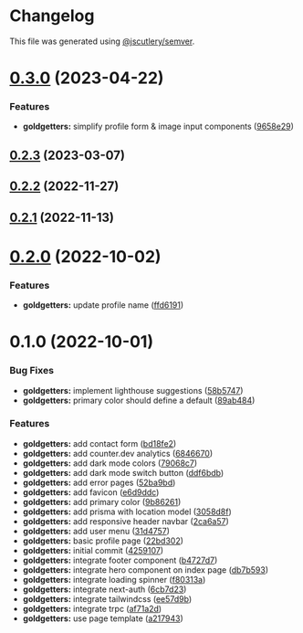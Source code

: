 # Changelog

This file was generated using [@jscutlery/semver](https://github.com/jscutlery/semver).

# [0.3.0](https://github.com/robinpellegrims/pellegrims/compare/goldgetters-0.2.3...goldgetters-0.3.0) (2023-04-22)

### Features

- **goldgetters:** simplify profile form & image input components ([9658e29](https://github.com/robinpellegrims/pellegrims/commit/9658e295e78f411a0a156505585ae7ba09a48696))

## [0.2.3](https://github.com/robinpellegrims/pellegrims/compare/goldgetters-0.2.2...goldgetters-0.2.3) (2023-03-07)

## [0.2.2](https://github.com/robinpellegrims/pellegrims/compare/goldgetters-0.2.1...goldgetters-0.2.2) (2022-11-27)

## [0.2.1](https://github.com/robinpellegrims/pellegrims/compare/goldgetters-0.2.0...goldgetters-0.2.1) (2022-11-13)

# [0.2.0](https://github.com/robinpellegrims/pellegrims/compare/goldgetters-0.1.0...goldgetters-0.2.0) (2022-10-02)

### Features

- **goldgetters:** update profile name ([ffd6191](https://github.com/robinpellegrims/pellegrims/commit/ffd6191d33aeff3d4931f266e01709a35a9186a1))

# 0.1.0 (2022-10-01)

### Bug Fixes

- **goldgetters:** implement lighthouse suggestions ([58b5747](https://github.com/robinpellegrims/pellegrims/commit/58b574716318c25989a094e8b5af54203b672643))
- **goldgetters:** primary color should define a default ([89ab484](https://github.com/robinpellegrims/pellegrims/commit/89ab484cb4ede91a05051d953276a1da9a9737c1))

### Features

- **goldgetters:** add contact form ([bd18fe2](https://github.com/robinpellegrims/pellegrims/commit/bd18fe2b11cdd4701cc7e8d60083f6ec70bce656))
- **goldgetters:** add counter.dev analytics ([6846670](https://github.com/robinpellegrims/pellegrims/commit/684667011383a7fce36a9ce2154c94976c58d6a6))
- **goldgetters:** add dark mode colors ([79068c7](https://github.com/robinpellegrims/pellegrims/commit/79068c7388441be14a36b400be9d5deeb6d14414))
- **goldgetters:** add dark mode switch button ([ddf6bdb](https://github.com/robinpellegrims/pellegrims/commit/ddf6bdb13de4bb6957475bcb23da087162eaa74b))
- **goldgetters:** add error pages ([52ba9bd](https://github.com/robinpellegrims/pellegrims/commit/52ba9bd8bd421d1b85f92421746e92bfa2106351))
- **goldgetters:** add favicon ([e6d9ddc](https://github.com/robinpellegrims/pellegrims/commit/e6d9ddc7508c5d98516fab8caaebf836bddd1b53))
- **goldgetters:** add primary color ([9b86261](https://github.com/robinpellegrims/pellegrims/commit/9b86261f9853bc74cd342378db8a2d4dd09d45dc))
- **goldgetters:** add prisma with location model ([3058d8f](https://github.com/robinpellegrims/pellegrims/commit/3058d8f7df7e96193b09d80c2b38b5f5774942da))
- **goldgetters:** add responsive header navbar ([2ca6a57](https://github.com/robinpellegrims/pellegrims/commit/2ca6a5727647e471a7372cd645c4d3a69619ebe2))
- **goldgetters:** add user menu ([31d4757](https://github.com/robinpellegrims/pellegrims/commit/31d4757c3370b42df4d92aae63c15f15249aad6b))
- **goldgetters:** basic profile page ([22bd302](https://github.com/robinpellegrims/pellegrims/commit/22bd302bf5ed42017f341244ff4f9b104d4b9f64))
- **goldgetters:** initial commit ([4259107](https://github.com/robinpellegrims/pellegrims/commit/42591079e3f1236cbd306132ccf8954393d642df))
- **goldgetters:** integrate footer component ([b4727d7](https://github.com/robinpellegrims/pellegrims/commit/b4727d7ef8ba5919be69a73c36e146b486428f6e))
- **goldgetters:** integrate hero component on index page ([db7b593](https://github.com/robinpellegrims/pellegrims/commit/db7b593190dce5d2841367578de98b0f4a758236))
- **goldgetters:** integrate loading spinner ([f80313a](https://github.com/robinpellegrims/pellegrims/commit/f80313a92cfff22f9866528c2a9317e854fd18f4))
- **goldgetters:** integrate next-auth ([6cb7d23](https://github.com/robinpellegrims/pellegrims/commit/6cb7d23ed69360156f16a7726f2663b31d1ee660))
- **goldgetters:** integrate tailwindcss ([ee57d9b](https://github.com/robinpellegrims/pellegrims/commit/ee57d9b63eb4f59964fa042b5171d40a772ebe9d))
- **goldgetters:** integrate trpc ([af71a2d](https://github.com/robinpellegrims/pellegrims/commit/af71a2d79e4152c73bffca5cacd5425c83e9a155))
- **goldgetters:** use page template ([a217943](https://github.com/robinpellegrims/pellegrims/commit/a21794378ea0cf3a514188867f9b79ba43f2aefe))
